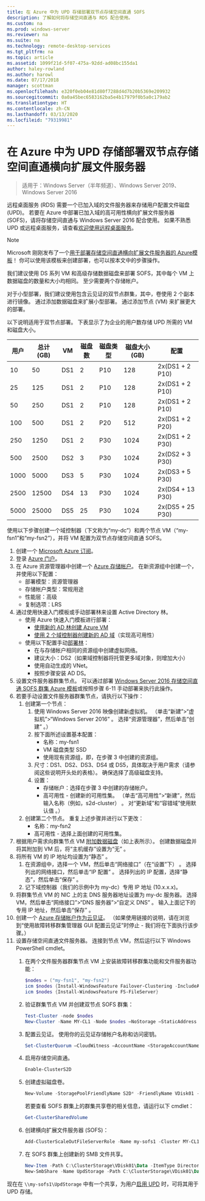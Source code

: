 ```yaml
---
title: 在 Azure 中为 UPD 存储部署双节点存储空间直通 SOFS
description: 了解如何将存储空间直通与 RDS 配合使用。
ms.custom: na
ms.prod: windows-server
ms.reviewer: na
ms.suite: na
ms.technology: remote-desktop-services
ms.tgt_pltfrm: na
ms.topic: article
ms.assetid: 1099f21d-5f07-475a-92dd-ad08bc155da1
author: haley-rowland
ms.author: harowl
ms.date: 07/17/2018
manager: scottman
ms.openlocfilehash: e320f0eb04e81d80f7288d4d7b20b5369e209932
ms.sourcegitcommit: 0a0a45bec6583162ba5e4b17979f0b5a0c179ab2
ms.translationtype: HT
ms.contentlocale: zh-CN
ms.lasthandoff: 03/13/2020
ms.locfileid: "79319981"
---
```

# <a name="deploy-a-two-node-storage-spaces-direct-scale-out-file-server-for-upd-storage-in-azure"></a>在 Azure 中为 UPD 存储部署双节点存储空间直通横向扩展文件服务器

>适用于：Windows Server（半年频道）、Windows Server 2019、Windows Server 2016

远程桌面服务 (RDS) 需要一个已加入域的文件服务器来存储用户配置文件磁盘 (UPD)。 若要在 Azure 中部署已加入域的高可用性横向扩展文件服务器 (SOFS)，请将存储空间直通与 Windows Server 2016 配合使用。 如果不熟悉 UPD 或远程桌面服务，请查看[欢迎使用远程桌面服务](welcome-to-rds.md)。

> [!NOTE] 
> Microsoft 刚刚发布了一个[用于部署存储空间直通横向扩展文件服务器的 Azure模板](https://azure.microsoft.com/documentation/templates/301-storage-spaces-direct/)！ 你可以使用该模板来创建部署，也可以按本文中的步骤操作。 

我们建议使用 DS 系列 VM 和高级存储数据磁盘来部署 SOFS，其中每个 VM 上数据磁盘的数量和大小均相同。 至少需要两个存储帐户。 

对于小型部署，我们建议使用包含云见证的双节点群集，其中，卷使用 2 个副本进行镜像。 通过添加数据磁盘来扩展小型部署。 通过添加节点 (VM) 来扩展更大的部署。 

以下说明适用于双节点部署。 下表显示了为企业的用户数存储 UPD 所需的 VM 和磁盘大小。 

| 用户 | 总计 (GB) | VM | 磁盘数 | 磁盘类型 | 磁盘大小 (GB) | 配置   |
|-------|------------|----|---------|-----------|----------------|-----------------|
| 10    | 50         | DS1 | 2       | P10       | 128            | 2x(DS1 + 2 P10)  |
| 25    | 125        | DS1 | 2       | P10       | 128            | 2x(DS1 + 2 P10)  |
| 50    | 250        | DS1 | 2       | P10       | 128            | 2x(DS1 + 2 P10)  |
| 100   | 500        | DS1 | 2       | P20       | 512            | 2x(DS1 + 2 P20)  |
| 250   | 1250       | DS1 | 2       | P30       | 1024           | 2x(DS1 + 2 P30)  |
| 500   | 2500       | DS2 | 3       | P30       | 1024           | 2x(DS2 + 3 P30)  |
| 1000  | 5000       | DS3 | 5       | P30       | 1024           | 2x(DS3 + 5 P30)  |
| 2500  | 12500      | DS4 | 13      | P30       | 1024           | 2x(DS4 + 13 P30) |
| 5000  | 25000      | DS5 | 25      | P30       | 1024           | 2x(DS5 + 25 P30) | 

使用以下步骤创建一个域控制器（下文称为“my-dc”）和两个节点 VM（“my-fsn1”和“my-fsn2”），并将 VM 配置为双节点存储空间直通 SOFS。

1. 创建一个 [Microsoft Azure 订阅](https://azure.microsoft.com)。
2. 登录 [Azure 门户](https://ms.portal.azure.com)。
3. 在 Azure 资源管理器中创建一个 [Azure 存储帐户](https://azure.microsoft.com/documentation/articles/storage-create-storage-account/#create-a-storage-account)。 在新资源组中创建一个，并使用以下配置：
   - 部署模型：资源管理器
   - 存储帐户类型：常规用途
   - 性能层：高级
   - 复制选项：LRS
4. 通过使用快速入门模板或手动部署林来设置 Active Directory 林。 
   - 使用 Azure 快速入门模板进行部署：
      - [使用新的 AD 林创建 Azure VM](https://azure.microsoft.com/documentation/templates/active-directory-new-domain/)
      - [使用 2 个域控制器创建新的 AD 域](https://azure.microsoft.com/documentation/templates/active-directory-new-domain-ha-2-dc/)（实现高可用性）
   - 使用以下配置手动[部署林](https://azure.microsoft.com/documentation/articles/active-directory-new-forest-virtual-machine/)：
      - 在与存储帐户相同的资源组中创建虚拟网络。
      - 建议大小：DS2（如果域控制器将托管更多域对象，则增加大小）
      - 使用自动生成的 VNet。
      - 按照步骤安装 AD DS。
5. 设置文件服务器群集节点。 可以通过部署 [Windows Server 2016 存储空间直通 SOFS 群集 Azure 模板](https://azure.microsoft.com/resources/templates/301-storage-spaces-direct/)或按照步骤 6-11 手动部署来执行此操作。
6. 若要手动设置文件服务器群集节点，请执行以下操作：
   1. 创建第一个节点： 
      1. 使用 Windows Server 2016 映像创建新虚拟机。 （单击“新建”>“虚拟机”>“Windows Server 2016”  。 选择“资源管理器”，然后单击“创建”   。）
      2. 按下面所述设置基本配置：
         - 名称：my-fsn1
         - VM 磁盘类型 SSD
         - 使用现有资源组，即，在步骤 3 中创建的资源组。 
      3. 尺寸：DS1、DS2、DS3、DS4 或 DS5，具体取决于用户需求（请参阅这些说明开头处的表格）。 确保选择了高级磁盘支持。
      4. 设置： 
         - 存储帐户：选择在步骤 3 中创建的存储帐户。
         - 高可用性 - 创建新的可用性集。 （单击“高可用性”>“新建”，然后输入名称（例如，s2d-cluster）  。 对“更新域”和“容错域”使用默认值   。）
   2. 创建第二个节点。 重复上述步骤并进行以下更改：
      - 名称：my-fsn2
      - 高可用性 - 选择上面创建的可用性集。  
7. 根据用户需求向群集节点 VM [附加数据磁盘](https://azure.microsoft.com/documentation/articles/virtual-machines-windows-attach-disk-portal/)（如上表所示）。 创建数据磁盘并将其附加到 VM 后，将“主机缓存”设置为“无”   。
8. 将所有 VM 的 IP 地址均设置为“静态”  。 
   1. 在资源组中，选择一个 VM，然后单击“网络接口”（在“设置”下）   。 选择列出的网络接口，然后单击“IP 配置”  。 选择列出的 IP 配置，选择“静态”，然后单击“保存”   。
   2. 记下域控制器（我们的示例中为 my-dc）专用 IP 地址 (10.x.x.x)。
9. 将群集节点 VM 的 NIC 上的主 DNS 服务器地址设置为 my-dc 服务器。 选择 VM，然后单击“网络接口”>“DNS 服务器”>“自定义 DNS”  。 输入上面记下的专用 IP 地址，然后单击“保存”  。
10. 创建一个 [Azure 存储帐户作为云见证](https://docs.microsoft.com/windows-server/failover-clustering/deploy-cloud-witness)。 （如果使用链接的说明，请在浏览到“使用故障转移群集管理器 GUI 配置云见证”时停止 - 我们将在下面执行该步骤。）
11. 设置存储空间直通文件服务器。 连接到节点 VM，然后运行以下 Windows PowerShell cmdlet。
    1. 在两个文件服务器群集节点 VM 上安装故障转移群集功能和文件服务器功能：

       ```powershell
       $nodes = ("my-fsn1", "my-fsn2")
       icm $nodes {Install-WindowsFeature Failover-Clustering -IncludeAllSubFeature -IncludeManagementTools} 
       icm $nodes {Install-WindowsFeature FS-FileServer} 
       ```
    2. 验证群集节点 VM 并创建双节点 SOFS 群集：

       ```powershell
       Test-Cluster -node $nodes
       New-Cluster -Name MY-CL1 -Node $nodes –NoStorage –StaticAddress [new address within your addr space]
       ``` 
    3. 配置云见证。 使用你的云见证存储帐户名称和访问密钥。

       ```powershell
       Set-ClusterQuorum –CloudWitness –AccountName <StorageAccountName> -AccessKey <StorageAccountAccessKey> 
       ```
    4. 启用存储空间直通。

       ```powershell
       Enable-ClusterS2D 
       ```
      
    5. 创建虚拟磁盘卷。

       ```powershell
       New-Volume -StoragePoolFriendlyName S2D* -FriendlyName VDisk01 -FileSystem CSVFS_REFS -Size 120GB 
       ```
       若要查看 SOFS 群集上的群集共享卷的相关信息，请运行以下 cmdlet：

       ```powershell
       Get-ClusterSharedVolume
       ```
   
    6. 创建横向扩展文件服务器 (SOFS)：

       ```powershell
       Add-ClusterScaleOutFileServerRole -Name my-sofs1 -Cluster MY-CL1
       ```

    7. 在 SOFS 群集上创建新的 SMB 文件共享。

       ```powershell
       New-Item -Path C:\ClusterStorage\VDisk01\Data -ItemType Directory
       New-SmbShare -Name UpdStorage -Path C:\ClusterStorage\VDisk01\Data
       ```

现在在 `\\my-sofs1\UpdStorage` 中有一个共享，为用户[启用 UPD](https://social.technet.microsoft.com/wiki/contents/articles/15304.installing-and-configuring-user-profile-disks-upd-in-windows-server-2012.aspx) 时，可将其用于 UPD 存储。 
